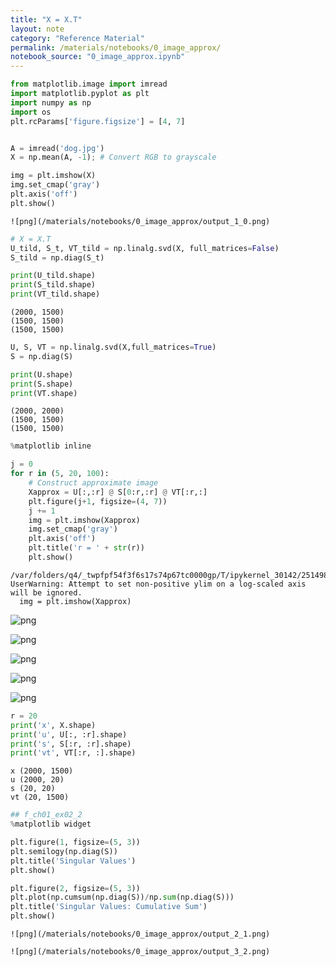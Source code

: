 ```yaml
---
title: "X = X.T"
layout: note
category: "Reference Material"
permalink: /materials/notebooks/0_image_approx/
notebook_source: "0_image_approx.ipynb"
---
```


```python
from matplotlib.image import imread
import matplotlib.pyplot as plt
import numpy as np
import os
plt.rcParams['figure.figsize'] = [4, 7]


A = imread('dog.jpg')
X = np.mean(A, -1); # Convert RGB to grayscale

img = plt.imshow(X)
img.set_cmap('gray')
plt.axis('off')
plt.show()
```


    ![png](/materials/notebooks/0_image_approx/output_1_0.png)

```python
# X = X.T
U_tild, S_t, VT_tild = np.linalg.svd(X, full_matrices=False)
S_tild = np.diag(S_t)
```


```python
print(U_tild.shape)
print(S_tild.shape)
print(VT_tild.shape)
```

    (2000, 1500)
    (1500, 1500)
    (1500, 1500)


```python
U, S, VT = np.linalg.svd(X,full_matrices=True)
S = np.diag(S)

print(U.shape)
print(S.shape)
print(VT.shape)
```

    (2000, 2000)
    (1500, 1500)
    (1500, 1500)


```python
%matplotlib inline

j = 0
for r in (5, 20, 100):
    # Construct approximate image
    Xapprox = U[:,:r] @ S[0:r,:r] @ VT[:r,:]
    plt.figure(j+1, figsize=(4, 7))
    j += 1
    img = plt.imshow(Xapprox)
    img.set_cmap('gray')
    plt.axis('off')
    plt.title('r = ' + str(r))
    plt.show()
```

    /var/folders/q4/_twpfpf54f3f6s17s74p67tc0000gp/T/ipykernel_30142/2514985480.py:9: UserWarning: Attempt to set non-positive ylim on a log-scaled axis will be ignored.
      img = plt.imshow(Xapprox)


    
![png](/materials/notebooks/0_image_approx/output_4_1.png)
    


    
![png](/materials/notebooks/0_image_approx/output_4_2.png)
    


    
![png](/materials/notebooks/0_image_approx/output_4_3.png)
    


    
![png](/materials/notebooks/0_image_approx/output_4_4.png)
    


    
![png](/materials/notebooks/0_image_approx/output_4_5.png)
    


```python
r = 20
print('x', X.shape)
print('u', U[:, :r].shape)
print('s', S[:r, :r].shape)
print('vt', VT[:r, :].shape)
```

    x (2000, 1500)
    u (2000, 20)
    s (20, 20)
    vt (20, 1500)


```python
## f_ch01_ex02_2
%matplotlib widget

plt.figure(1, figsize=(5, 3))
plt.semilogy(np.diag(S))
plt.title('Singular Values')
plt.show()

plt.figure(2, figsize=(5, 3))
plt.plot(np.cumsum(np.diag(S))/np.sum(np.diag(S)))
plt.title('Singular Values: Cumulative Sum')
plt.show()
```


    ![png](/materials/notebooks/0_image_approx/output_2_1.png)

    ![png](/materials/notebooks/0_image_approx/output_3_2.png)

